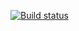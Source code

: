  [![Build status](https://ci.appveyor.com/api/projects/status/61whft571dmliulr/branch/main?svg=true)](https://ci.appveyor.com/project/VLADIMIRstrong/data/branch/main)
